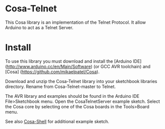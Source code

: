 # Cosa-Telnet

This Cosa library is an implementation of the Telnet Protocol. It
allow Arduino to act as a Telnet Server.

# Install

To use this library you must download and install the [Arduino IDE] (http://www.arduino.cc/en/Main/Software) (or
GCC AVR toolchain) and [Cosa] (https://github.com/mikaelpatel/Cosa).

Download and unzip the Cosa-Telnet library into your sketchbook
libraries directory. Rename from Cosa-Telnet-master to Telnet.

The AVR library and examples should be found in the Arduino IDE
File>Sketchbook menu. Open the CosaTelnetServer example sketch. Select
the Cosa core by selecting one of the Cosa boards in the Tools>Board
menu.

See also [Cosa-Shell](https://github.com/mikaelpatel/Cosa-Shell/tree/master/examples/CosaShellTelnetServer) for additional example sketch.




